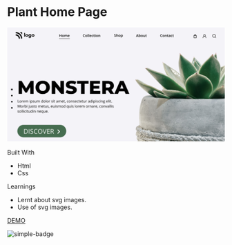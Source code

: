 # Plant Home Page

![Image](./6.png)

Built With
- Html
- Css

Learnings
- Lernt about svg images.
- Use of svg images.

[DEMO](https://gnw-plant-homepage.netlify.app/)

![simple-badge](https://img.shields.io/badge/HTML-CSS-blue)